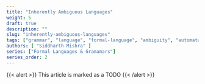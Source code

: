 ```yaml
---
title: "Inherently Ambiguous Languages"
weight: 5
draft: true
description: ""
slug: "inherently-ambiguous-languages"
tags: ["grammar", "language", "formal-language", "ambiguity", "automata-theory", "parsing", "parsers", "parse", "parse-tree", "meaning", "semantics"]
authors: [ "Siddharth Mishra" ]
series: ["Formal Languages & Gramamars"]
series_order: 2
---
```


{{< alert >}}
This article is marked as a TODO 
{{< /alert >}}
